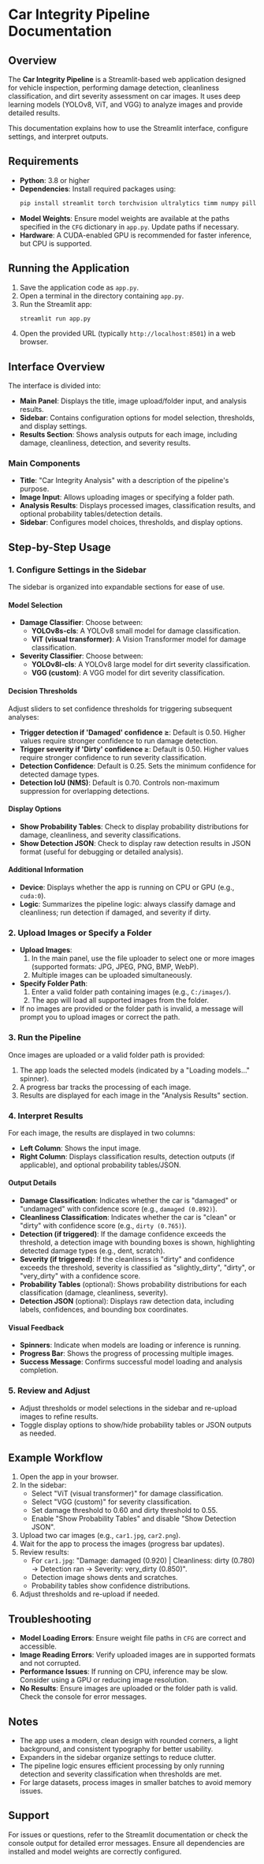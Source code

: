 
# Car Integrity Pipeline Documentation

## Overview
The **Car Integrity Pipeline** is a Streamlit-based web application designed for vehicle inspection, performing damage detection, cleanliness classification, and dirt severity assessment on car images. It uses deep learning models (YOLOv8, ViT, and VGG) to analyze images and provide detailed results.

This documentation explains how to use the Streamlit interface, configure settings, and interpret outputs.

## Requirements
- **Python**: 3.8 or higher
- **Dependencies**: Install required packages using:
  ```bash
  pip install streamlit torch torchvision ultralytics timm numpy pillow
  ```
- **Model Weights**: Ensure model weights are available at the paths specified in the `CFG` dictionary in `app.py`. Update paths if necessary.
- **Hardware**: A CUDA-enabled GPU is recommended for faster inference, but CPU is supported.

## Running the Application
1. Save the application code as `app.py`.
2. Open a terminal in the directory containing `app.py`.
3. Run the Streamlit app:
   ```bash
   streamlit run app.py
   ```
4. Open the provided URL (typically `http://localhost:8501`) in a web browser.

## Interface Overview
The interface is divided into:
- **Main Panel**: Displays the title, image upload/folder input, and analysis results.
- **Sidebar**: Contains configuration options for model selection, thresholds, and display settings.
- **Results Section**: Shows analysis outputs for each image, including damage, cleanliness, detection, and severity results.

### Main Components
- **Title**: "Car Integrity Analysis" with a description of the pipeline's purpose.
- **Image Input**: Allows uploading images or specifying a folder path.
- **Analysis Results**: Displays processed images, classification results, and optional probability tables/detection details.
- **Sidebar**: Configures model choices, thresholds, and display options.

## Step-by-Step Usage

### 1. Configure Settings in the Sidebar
The sidebar is organized into expandable sections for ease of use.

#### Model Selection
- **Damage Classifier**: Choose between:
  - **YOLOv8s-cls**: A YOLOv8 small model for damage classification.
  - **ViT (visual transformer)**: A Vision Transformer model for damage classification.
- **Severity Classifier**: Choose between:
  - **YOLOv8l-cls**: A YOLOv8 large model for dirt severity classification.
  - **VGG (custom)**: A VGG model for dirt severity classification.

#### Decision Thresholds
Adjust sliders to set confidence thresholds for triggering subsequent analyses:
- **Trigger detection if 'Damaged' confidence ≥**: Default is 0.50. Higher values require stronger confidence to run damage detection.
- **Trigger severity if 'Dirty' confidence ≥**: Default is 0.50. Higher values require stronger confidence to run severity classification.
- **Detection Confidence**: Default is 0.25. Sets the minimum confidence for detected damage types.
- **Detection IoU (NMS)**: Default is 0.70. Controls non-maximum suppression for overlapping detections.

#### Display Options
- **Show Probability Tables**: Check to display probability distributions for damage, cleanliness, and severity classifications.
- **Show Detection JSON**: Check to display raw detection results in JSON format (useful for debugging or detailed analysis).

#### Additional Information
- **Device**: Displays whether the app is running on CPU or GPU (e.g., `cuda:0`).
- **Logic**: Summarizes the pipeline logic: always classify damage and cleanliness; run detection if damaged, and severity if dirty.

### 2. Upload Images or Specify a Folder
- **Upload Images**:
  1. In the main panel, use the file uploader to select one or more images (supported formats: JPG, JPEG, PNG, BMP, WebP).
  2. Multiple images can be uploaded simultaneously.
- **Specify Folder Path**:
  1. Enter a valid folder path containing images (e.g., `C:/images/`).
  2. The app will load all supported images from the folder.
- If no images are provided or the folder path is invalid, a message will prompt you to upload images or correct the path.

### 3. Run the Pipeline
Once images are uploaded or a valid folder path is provided:
1. The app loads the selected models (indicated by a "Loading models..." spinner).
2. A progress bar tracks the processing of each image.
3. Results are displayed for each image in the "Analysis Results" section.

### 4. Interpret Results
For each image, the results are displayed in two columns:
- **Left Column**: Shows the input image.
- **Right Column**: Displays classification results, detection outputs (if applicable), and optional probability tables/JSON.

#### Output Details
- **Damage Classification**: Indicates whether the car is "damaged" or "undamaged" with confidence score (e.g., `damaged (0.892)`).
- **Cleanliness Classification**: Indicates whether the car is "clean" or "dirty" with confidence score (e.g., `dirty (0.765)`).
- **Detection (if triggered)**: If the damage confidence exceeds the threshold, a detection image with bounding boxes is shown, highlighting detected damage types (e.g., dent, scratch).
- **Severity (if triggered)**: If the cleanliness is "dirty" and confidence exceeds the threshold, severity is classified as "slightly_dirty", "dirty", or "very_dirty" with a confidence score.
- **Probability Tables** (optional): Shows probability distributions for each classification (damage, cleanliness, severity).
- **Detection JSON** (optional): Displays raw detection data, including labels, confidences, and bounding box coordinates.

#### Visual Feedback
- **Spinners**: Indicate when models are loading or inference is running.
- **Progress Bar**: Shows the progress of processing multiple images.
- **Success Message**: Confirms successful model loading and analysis completion.

### 5. Review and Adjust
- Adjust thresholds or model selections in the sidebar and re-upload images to refine results.
- Toggle display options to show/hide probability tables or JSON outputs as needed.

## Example Workflow
1. Open the app in your browser.
2. In the sidebar:
   - Select "ViT (visual transformer)" for damage classification.
   - Select "VGG (custom)" for severity classification.
   - Set damage threshold to 0.60 and dirty threshold to 0.55.
   - Enable "Show Probability Tables" and disable "Show Detection JSON".
3. Upload two car images (e.g., `car1.jpg`, `car2.png`).
4. Wait for the app to process the images (progress bar updates).
5. Review results:
   - For `car1.jpg`: "Damage: damaged (0.920) | Cleanliness: dirty (0.780) → Detection ran → Severity: very_dirty (0.850)".
   - Detection image shows dents and scratches.
   - Probability tables show confidence distributions.
6. Adjust thresholds and re-upload if needed.

## Troubleshooting
- **Model Loading Errors**: Ensure weight file paths in `CFG` are correct and accessible.
- **Image Reading Errors**: Verify uploaded images are in supported formats and not corrupted.
- **Performance Issues**: If running on CPU, inference may be slow. Consider using a GPU or reducing image resolution.
- **No Results**: Ensure images are uploaded or the folder path is valid. Check the console for error messages.

## Notes
- The app uses a modern, clean design with rounded corners, a light background, and consistent typography for better usability.
- Expanders in the sidebar organize settings to reduce clutter.
- The pipeline logic ensures efficient processing by only running detection and severity classification when thresholds are met.
- For large datasets, process images in smaller batches to avoid memory issues.

## Support
For issues or questions, refer to the Streamlit documentation or check the console output for detailed error messages. Ensure all dependencies are installed and model weights are correctly configured.
